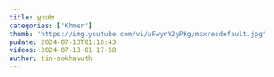 ```yaml
---
title: ម្តាយ២
categories: ['Khmer']
thumb: 'https://img.youtube.com/vi/uFwyrY2yPKg/maxresdefault.jpg'
pudate: 2024-07-13T01:18:43
videos: 2024-07-13-01-17-58
author: tin-sokhavuth
---
```


